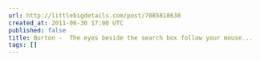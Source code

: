 ```yaml
---
url: http://littlebigdetails.com/post/7085818638
created_at: 2011-06-30 17:00 UTC
published: false
title: Burton -  The eyes beside the search box follow your mouse...
tags: []
---
```



